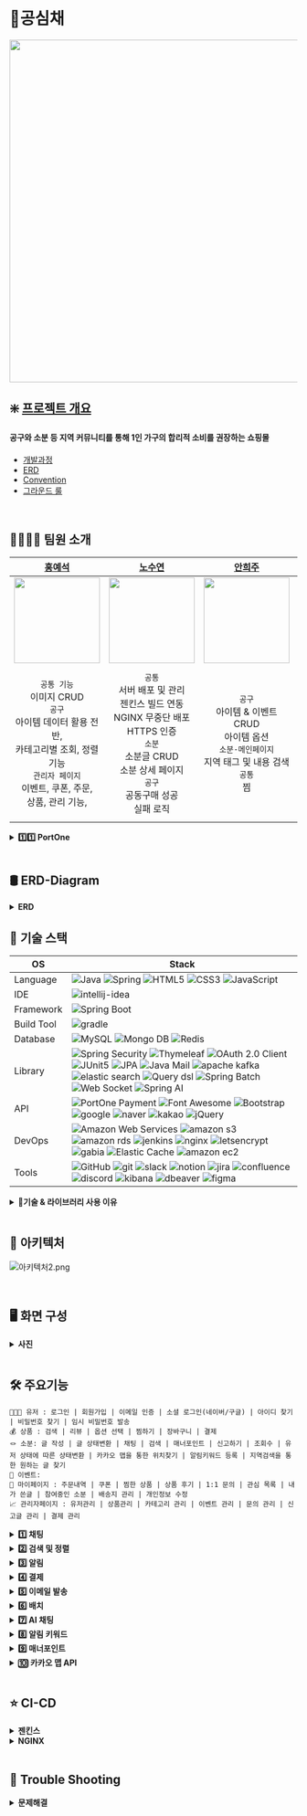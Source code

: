 # 🌿공심채 
<img src="https://github.com/user-attachments/assets/cc48d799-6041-492f-ba40-7bb5b76d05b9" width=600; width=500 />
<br>

## ❇️ [프로젝트 개요](https://github.com/project-gongsimchae/gongsimchae/wiki)
#### 공구와 소분 등 지역 커뮤니티를 통해 1인 가구의 합리적 소비를 권장하는 쇼핑몰
- [개발과정](https://github.com/project-gongsimchae/gongsimchae/wiki/%EA%B0%9C%EB%B0%9C%EA%B3%BC%EC%A0%95)
- [ERD](https://github.com/project-gongsimchae/gongsimchae/wiki/ERD#-erd)
- [Convention](https://github.com/project-gongsimchae/gongsimchae/wiki/Convention)
- [그라운드 룰](https://github.com/project-gongsimchae/gongsimchae/wiki/%EA%B7%B8%EB%9D%BC%EC%9A%B4%EB%93%9C-%EB%A3%B0)

</br>

## 👨‍👩‍👧‍👦 팀원 소개
| <div align="center">[홍예석](https://github.com/yshong1998)</div>                         | <div align="center">[노수연](https://github.com/suynnn)</div>                                                                                                           | <div align="center">[안희주](https://github.com/HeeJu0807)</div>                      | <div align="center">[정인규](https://github.com/JungInGyu)</div>                         | <div align="center">[정주연](https://github.com/juicyye)</div>                         |
| :---------------------------------------------------------------------------- |:---------------------------------------------------------------------------------------------------------------------------------------------------------------------| :---------------------------------------------------------------------------- | :--------------------------------------------------------------------------- | :--------------------------------------------------------------------------- |
| <div align="center"><img src="https://github.com/user-attachments/assets/e4bb1ea5-ac3a-464d-aacc-c28159a61b31" width=150 /></div> | <div align="center"><img src="https://github.com/user-attachments/assets/2550cf81-f2db-4f4d-9243-9a91c66ca8f7" width=150 /></div>                                    | <div align="center"><img src="https://github.com/user-attachments/assets/c7f702fe-95ff-4a4e-8f6a-2b751f63a12d" width=150 /></div> | <div align="center"><img src="https://github.com/user-attachments/assets/6decd4d0-42f9-4fdf-bbff-051a631c2f86" width=150 /></div> | <div align="center"><img src="https://github.com/user-attachments/assets/18c3c683-a81e-4b7f-8b12-534d7a6d90fd" width=150 /></div> |
| <div align="center"> `공통 기능` <br>이미지 CRUD<br/>`공구`<br>아이템 데이터 활용 전반, <br> 카테고리별 조회, 정렬 기능 <br> `관리자 페이지` <br> 이벤트, 쿠폰, 주문, <br> 상품, 관리 기능,  </div>          | <div align="center"> `공통`<br> 서버 배포 및 관리<br> 젠킨스 빌드 연동<br> NGINX 무중단 배포<br> HTTPS 인증 <br> `소분` <br> 소분글 CRUD <br> 소분 상세 페이지 <br> `공구` <br> 공동구매 성공 <br> 실패 로직 </div> | <div align="center"> `공구` <br> 아이템 & 이벤트 CRUD <br> 아이템 옵션 <br> `소분-메인페이지` <br> 지역 태그 및 내용 검색 <br> `공통` <br> 찜 </div>                     | <div align="center"> `공구`<br> 아이템 옵션 기능 구현 <br> 주문 내역, 주문 내역 상세<br/> 장바구니<br/>  `결제` <br> 주문서 페이지 <br> 포트원 API 연동 <br> 결제, 검증, 환불 <br>  </div>              | <div align="center">`유저 및 인증-인가 전반` <br>로그인, 회원가입, Oauth2 <br /> `공통 기능` <br>주소 관리, 문의<br/>알림, 알림키워드<br/>검색 및 정렬 <br>`소분`<br />단체채팅, AI 채팅<br>신고, 소분글후기 <br/>`공구`<br>조회수, 찜 </div>     |

<details>
  <summary><strong> 1️⃣1️⃣ PortOne</strong></summary>
    <div markdown="1">     

    1. 다양한 결제 수단을 하나의 API로 통합하여 관리할 수 있어, 개발 및 유지보수 비용을 절감할 수 있습니다/
    2. 개발 단계에서 실제 결제 없이 테스트할 수 있는 샌드박스 환경을 제공하여, 안전하고 효율적인 개발 및 테스트가 가능합니다.
    3. 테스트 모드와 실제 운영 모드 간의 전환이 간단하여, 개발에서 운영으로의 이전이 원활합니다.
    4. 다양한 결제 시나리오(성공, 실패, 취소 등)를 시뮬레이션할 수 있어, 프로덕션 환경 이전에 충분한 테스트가 가능합니다.
  </details>  
<br/>

## 🛢️ ERD-Diagram
<details>
  <summary><strong> ERD </strong></summary>
<img src="https://github.com/user-attachments/assets/1136cafa-db66-4083-b08e-b3dc0f7868c0" width=500px; height=300px; />

</details>

## 🚀 기술 스택

OS | Stack
--- | --- |
Language | ![Java](https://img.shields.io/badge/java-007396?style=for-the-badge&logo=java&logoColor=white) ![Spring](https://img.shields.io/badge/spring-6DB33F?style=for-the-badge&logo=spring&logoColor=white) ![HTML5](https://img.shields.io/badge/html5-E34F26?style=for-the-badge&logo=html5&logoColor=white) ![CSS3](https://img.shields.io/badge/css-1572B6?style=for-the-badge&logo=css3&logoColor=white) ![JavaScript](https://img.shields.io/badge/javascript-F7DF1E?style=for-the-badge&logo=javascript&logoColor=black)
IDE | ![intellij-idea](https://img.shields.io/badge/intellij%20idea-000000?style=for-the-badge&logo=intellijidea&logoColor=white) 
Framework | ![Spring Boot](https://img.shields.io/badge/Spring%20Boot-6DB33F?style=for-the-badge&logo=springboot&logoColor=white)
Build Tool | ![gradle](https://img.shields.io/badge/gradle-02303A?style=for-the-badge&logo=gradle&logoColor=white)
Database | ![MySQL](https://img.shields.io/badge/mysql-4479A1?style=for-the-badge&logo=mysql&logoColor=white) ![Mongo DB](https://img.shields.io/badge/mongodb-47A248?style=for-the-badge&logo=mongodb&logoColor=white) ![Redis](https://img.shields.io/badge/redis-FF4438?style=for-the-badge&logo=redis&logoColor=white)
Library | ![Spring Security](https://img.shields.io/badge/spring%20security-6DB33F?style=for-the-badge&logo=springsecurity&logoColor=white) ![Thymeleaf](https://img.shields.io/badge/thymeleaf-005F0F?style=for-the-badge&logo=thymeleaf&logoColor=white) ![OAuth 2.0 Client](https://img.shields.io/badge/OAuth%202.0%20Client-4b4b4b?style=for-the-badge) ![JUnit5](https://img.shields.io/badge/JUnit5-25A162?style=for-the-badge&logo=junit5&logoColor=white) ![JPA](https://img.shields.io/badge/JPA-6DB33F?style=for-the-badge&logo=jpa&logoColor=white) ![Java Mail](https://img.shields.io/badge/Java%20Mail-3a75b0?style=for-the-badge) ![apache kafka](https://img.shields.io/badge/apache%20kafka-231F20?style=for-the-badge&logo=apachekafka&logoColor=white) ![elastic search](https://img.shields.io/badge/elastic%20search-005571?style=for-the-badge&logo=elasticsearch&logoColor=white) ![Query dsl](https://img.shields.io/badge/query%20dsl-007396?style=for-the-badge&logo=querydsl&logoColor=white) ![Spring Batch](https://img.shields.io/badge/spring%20batch-6DB33F?style=for-the-badge&logo=springbatch&logoColor=white) ![Web Socket](https://img.shields.io/badge/web%20socket-F7DF1E?style=for-the-badge&logo=websocket&logoColor=white) ![Spring AI](https://img.shields.io/badge/spring%20ai-6DB33F?style=for-the-badge&logo=springai&logoColor=white)
API | ![PortOne Payment](https://img.shields.io/badge/portone-c1272d?style=for-the-badge) ![Font Awesome](https://img.shields.io/badge/Font%20Awesome-528DD7?style=for-the-badge&logo=fontawesome&logoColor=white) ![Bootstrap](https://img.shields.io/badge/Bootstrap-7952B3?style=for-the-badge&logo=bootstrap&logoColor=white) ![google](https://img.shields.io/badge/google-4285F4?style=for-the-badge&logo=google&logoColor=white) ![naver](https://img.shields.io/badge/naver-03C75A?style=for-the-badge&logo=naver&logoColor=white) ![kakao](https://img.shields.io/badge/kakao-FFCD00?style=for-the-badge&logo=kakao&logoColor=white) ![jQuery](https://img.shields.io/badge/jQuery-0769AD?style=for-the-badge&logo=jquery&logoColor=white)
DevOps | ![Amazon Web Services](https://img.shields.io/badge/amazon%20aws-232F3E?style=for-the-badge&logo=Amazon%20Web%20Services&logoColor=white) ![amazon s3](https://img.shields.io/badge/amazon%20s3-569A31?style=for-the-badge&logo=amazon%20s3&logoColor=white) ![amazon rds](https://img.shields.io/badge/amazon%20rds-527FFF?style=for-the-badge&logo=amazonrds&logoColor=white) ![jenkins](https://img.shields.io/badge/jenkins-D24939?style=for-the-badge&logo=jenkins&logoColor=white) ![nginx](https://img.shields.io/badge/nginx-009639?style=for-the-badge&logo=nginx&logoColor=white) ![letsencrypt](https://img.shields.io/badge/letsencrypt-003A70?style=for-the-badge&logo=letsencrypt&logoColor=white) ![gabia](https://img.shields.io/badge/gabia-4285F4?style=for-the-badge&logo=gabia&logoColor=white) ![Elastic Cache](https://img.shields.io/badge/amazon%20elasticache-C925D1?style=for-the-badge&logo=amazonelasticache&logoColor=white) ![amazon ec2](https://img.shields.io/badge/amazon%20ec2-FF9900?style=for-the-badge&logo=amazonec2&logoColor=white)
Tools | ![GitHub](https://img.shields.io/badge/GitHub-181717?style=for-the-badge&logo=GitHub&logoColor=white) ![git](https://img.shields.io/badge/git-F05032?style=for-the-badge&logo=git&logoColor=white) ![slack](https://img.shields.io/badge/slack-4A154B?style=for-the-badge&logo=slack&logoColor=white) ![notion](https://img.shields.io/badge/notion-000000?style=for-the-badge&logo=notion&logoColor=white) ![jira](https://img.shields.io/badge/jira-0052CC?style=for-the-badge&logo=jira&logoColor=white) ![confluence](https://img.shields.io/badge/confluence-172B4D?style=for-the-badge&logo=confluence&logoColor=white) ![discord](https://img.shields.io/badge/discord-5865F2?style=for-the-badge&logo=discord&logoColor=white) ![kibana](https://img.shields.io/badge/kibana-005571?style=for-the-badge&logo=kibana&logoColor=white) ![dbeaver](https://img.shields.io/badge/dbeaver-382923?style=for-the-badge&logo=dbeaver&logoColor=white) ![figma](https://img.shields.io/badge/figma-F24E1E?style=for-the-badge&logo=figma&logoColor=white) 


<details>
<summary><strong>📣기술 & 라이브러리 사용 이유</strong></summary>
<div markdown="1">   
  <br/>
  <details>
  <summary><strong> 1️⃣ Query DSL</strong></summary>
    <div markdown="1"> 
      
    1. 동적인 쿼리 작성이 필요했습니다.
    2. 자동 완성 등 IDE의 도움을 받을 수 있어 편리합니다.
    3. 문자가 아닌 코드로 쿼리를 작성함으로써, 컴파일 시점에 문법 오류를 쉽게 확인할 수 있어 더욱 안전합니다.
    4. 쿼리 작성 시 제약 조건 등을 메서드 추출을 통해 재사용할 수 있었고 가독성이 좋아졌습니다.

  </details> 
  
  <details>
  <summary><strong> 2️⃣ Elastic Search</strong></summary>
    <div markdown="1">     

    1. 대용량 데이터에서 빠른 키워드 조회를 위해 사용했습니다.
    2. 형태소 분석을 통한 지연어처리와 역색인 지원으로 빠른 검색을 위해 사용했습니다.

  </details> 
  
  <details>
  <summary><strong> 3️⃣ RDS- MySQL</strong></summary>
    <div markdown="1">     

    1. 프로젝트 전 MySQL을 미리 학습한 경험이 있어 다른 DB보다 빠르게 프로젝트에 적용이 가능하기 때문에 선택했습니다
    2. 현업에서 MySQL의 점유율 높기 때문에 레퍼런스를 찾기 쉬웠습니다.
   
    
  </details> 
  
    
  <details>
  <summary><strong> 4️⃣ AWS ElastiCache for Redis</strong></summary>
    <div markdown="1">
      
    1. AWS 아키텍처로 구성된 프로젝트에서 최적화된 서비스와 팀 프로젝트 환경에서 효과적인 모니터링을 위해서 AWS 클라우드 제품을 사용했습니다.
    2. 다양한 데이터 타입과 영속화가 필요했습니다.
    3. 자동으로 만료되는 데이터를 다룰 수 있어 캐시 시스템으로 이상적입니다. 이를 통해 데이터의 유효성을 관리하고 불필요한 메모리 사용을 줄일 수 있었습니다.
    
  </details> 
  
    
  <details>
  <summary><strong> 5️⃣ Spring Batch</strong></summary>
    <div markdown="1">     
      
    1. Spring Batch는 대량의 데이터를 효율적으로 처리할 수 있도록 설계된 프레임워크로, 안전하고 신뢰성 있는 데이터 이전 및 처리를 지원합니다.
    2. 대용량 데이터를 읽고 쓰는 작업에 최적화되어 있어, 데이터 처리 속도가 빠르고 자원 관리가 용이합니다. 특히, 트랜잭션 관리와 병렬 처리 기능을 제공해 성능을 극대화할 수 있습니다.
    3. 정기적으로 실행해야 하는 배치 작업을 손쉽게 스케줄링하고, 자동화할 수 있어 반복 작업을 효율적으로 관리할 수 있습니다.
    
  </details> 
  
    
    
  <details>
  <summary><strong> 6️⃣ APACHE KAFKA</strong></summary>
    <div markdown="1">     
    
    1. 초당 수백막 건의 데이터를 처리할 수 있어 실시간 데이터 처리에 적합합니다.
    2. Pub/Sub기반으로 느슨한 처리가 가능해 확장성과 유연성이 뛰어납니다
    3. 메시지를 저장해 데이터 손실 방지 기능을 제공합니다
      
  </details> 
  
    
    
  <details>
  <summary><strong> 7️⃣ MongoDB</strong></summary>
    <div markdown="1">
    
    1. 대용량 비정형 데이터를 처리할 수 있습니다.
    2. 읽기 및 쓰기 속도가 빨라 빈번한 데이터 업데이트가 필요한 애플리케이션에 적합합니다.
    3. 샤딩을 통해 데이터를 분산 저장할 수 있어 카프카와 호환성이 좋습니다.
  
  </details> 
  
    
    
  <details>
  <summary><strong> 8️⃣ Spring AI</strong></summary>  
  <div markdown="1">     

    1. 다양한 AI 서비스와 모델을 손쉽게 통합할 수 있습니다.
    2. 스프링 프레임워크와 통합되어있어 빠르게 개발 및 배포할 수 있습니다.
 
  </details> 
  
    
    
  <details>
  <summary><strong> 9️⃣ Jenkins</strong></summary>
    <div markdown="1">     

    1. 다양한 플러그인을 제공하여 빌드, 테스트, 배포, 모니터링 등 다양한 작업을 지원합니다
    2. 높은 유연성과 확장성을 제공하여 특정 요구에 맞게 파이프라인을 구성하고 자동화할 수 있습니다.
    3. 빌드 상태에 대한 알림 기능을 제공하며, 이벤트에 대한 알림을 설정하여 정보를 실시간으로 전달합니다.
    
  </details> 
  
      
    
  <details>
  <summary><strong> 🔟 NGINX</strong></summary>
    <div markdown="1">     
    
    1. 로드 밸런싱 기능을 제공하여 여러서버에 트래픽을 분산시키고 애플리케이션의 확장성과 가용성을 높일 수 있습니다.
    2. 리버스 프록시 서버로 사용할 수 있어 캐싱, 보안, SSL등 다양한 기능을 제공합니다.
    3. 간격하고 직관적인 설정 파일을 제공하여 서버 설정 및 관리에 용이합니다 


  </details> 

 <details>
  <summary><strong> 11 PortOne</strong></summary>
    <div markdown="1">     
    
    1. 이유설명

  </details> 
  
  
</div>
</details>
</br>

## 📁 아키텍처
![아키텍처2.png](..%2F%EC%95%84%ED%82%A4%ED%85%8D%EC%B2%982.png)

<br>

## 🖥️ 화면 구성
<details>
  <summary><strong>사진</strong></summary>
    <div markdown="1"> 
      1.여기에 작성
</details>

<br>
      
##  🛠 주요기능
```
👨‍👨‍👧 유저 : 로그인 | 회원가입 | 이메일 인증 | 소셜 로그인(네이버/구글) | 아이디 찾기 | 비밀번호 찾기 | 임시 비밀번호 발송
💰 상품 : 검색 | 리뷰 | 옵션 선택 | 찜하기 | 장바구니 | 결제
🪢 소분: 글 작성 | 글 상태변환 | 채팅 | 검색 | 매너포인트 | 신고하기 | 조회수 | 유저 상태에 따른 상태변환 | 카카오 맵을 통한 위치찾기 | 알림키워드 등록 | 지역검색을 통한 원하는 글 찾기
🎊 이벤트:
🏡 마이페이지 : 주문내역 | 쿠폰 | 찜한 상품 | 상품 후기 | 1:1 문의 | 관심 목록 | 내가 쓴글 | 참여중인 소분 | 배송지 관리 | 개인정보 수정 
📈 관리자페이지 : 유저관리 | 상품관리 | 카테고리 관리 | 이벤트 관리 | 문의 관리 | 신고글 관리 | 결제 관리
```
<details>
  <summary><strong>1️⃣ 채팅</strong></summary>
  <img src="https://github.com/user-attachments/assets/30bfe101-6760-490b-9429-316fef17ac99" width=500; width=300 />
  <img src="https://github.com/user-attachments/assets/ee495c15-7c91-4b79-adb9-b50882b695cb" width=500; width=300 />
  <br>

  - [x] 다수와 채팅을 할 수 있도록 기능을 만들었습니다
  - [x] 채팅방에 입장하면 지난 채팅들을 볼 수 있고 사진도 보낼 수 있습니다.
  - [x] 채팅방에 입장한 유저들을 확인할 수 있습니다. 
</details>

<details>
  <summary><strong>2️⃣ 검색 및 정렬</strong></summary>
  <img src="https://github.com/user-attachments/assets/f43cbf21-cb15-4927-8310-f22807c9be57" width=500px; height=300px; />
  <img src="https://github.com/user-attachments/assets/f9556903-e4d1-46fb-bdc8-04b276ceef4c" width=500px; height=300px; />
  <br>

  - [x] 엘라스틱 서치를 활용해 검색 및 정렬기능을 만들었습니다
  - [x] 복잡한 쿼리는 QueryDSL을 이용해 검색 및 정렬기능을 합니다.
</details>

<details>
  <summary><strong>3️⃣ 알림</strong></summary>
  <img src="https://github.com/user-attachments/assets/13702c28-0e9f-42f5-838b-1b5cec3619d5" width=500px; height=300px; />
  <img src="https://github.com/user-attachments/assets/08ce9941-6b44-443c-bb79-7bea9d4a40d7" width=500px; height=300px; />
  <br>
  
  - [x] 1:1문의에서 답변이 온다면 알림이 오도록 구현했습니다.
  - [x] 알림키워드에 등록된 글이 올라온다면 알림이 오도록 구현했습니다.
  - [x] 채팅방에 참여한 유저가 채팅방에서 나간후에 다른 유저가 채팅을 친다면 한번만 알림이 가도록 구현했습니다
  - [x] 소분 거래가 끝나면 채팅방에 있는 유저들에게 후기를 작성할 수 있는 글로 이동할 수 있는 알림이 가도록 구현했습니다
</details>

<details>
  <summary><strong>4️⃣ 결제</strong></summary>
   <img src="https://github.com/user-attachments/assets/feb69896-f7c0-469e-9f78-b8a4fed87e9c" width=500px; height=300px; />
   <img src="https://github.com/user-attachments/assets/0e277f2b-6ac1-4c74-9ee6-cd75934ab24d" width=500px; height=300px; />
   <img src="https://github.com/user-attachments/assets/77873906-390f-4923-99c5-c46277952d81" width=500px; height=300px; />
   <img src="https://github.com/user-attachments/assets/554abbb0-72a8-48fe-a6ca-77eb5965d779" width=500px; height=300px; />
   <img src="https://github.com/user-attachments/assets/bea8862e-bfd4-4efa-b019-7cd1aac35abc" width=500px; height=300px; />
  <br>

  - [x] 포트원을 활용해 테스트 결제를 할 수 있도록 했습니다.
  - [x] 토스, 카카오페이를 이용할 수 있습니다.
  - [x] 결제가 완료되면 주문내역에서 확인할 수 있고 아이템들을 확인할 수 있습니다.
  - [x] 결제가 완료되면 공구진행도도 올라갑니다
</details>

<details>
  <summary><strong>5️⃣ 이메일 발송</strong></summary>
    <img src="https://github.com/user-attachments/assets/1c2a32db-e303-4b35-bc22-a44eea096c9e" width=500px; height=300px; />
    <img src="https://github.com/user-attachments/assets/ab22cfe6-76cf-410d-837c-cf64d8644b2f" width=500px; height=300px; />
    <img src="https://github.com/user-attachments/assets/c206c8fb-9fa6-400a-88bf-1f3a20b0614c" width=500px; height=300px; />
    <br>

  - [x] Java Mail을 활용해 이메일을 보낼 수 있습니다
  - [x] 레디스에 유효기간이 5분인 인증코드를 저장하고 5분이내로 인증이 안되면 인증이 실패되고 회원가입이 안됩니다
  - [x] 아이디찾기, 비밀번호 찾기를 클릭하면 이메일로 해당 정보를 보내고, 임시 비밀번호를 보내게 됩니다
</details>

<details>
  <summary><strong>6️⃣ 배치</strong></summary>
  <img src="https://github.com/user-attachments/assets/839199e0-70a4-4da0-9ce4-a45e3031aaa2" width=500px; height=300px; />
  <img src="https://github.com/user-attachments/assets/cf61e7ee-6af8-48fa-90fa-8000f7bf6776" width=500px; height=300px; />
  <br>
  
  - [x] 레디스로 조회수를 저장하고 일정 시간이 되면 RDB와 동기화합니다
  - [x] 읽은 알림들을 일괄적으로 삭제처리합니다
  - [x] 배달 상태를 일괄적으로 변경합니다
</details>

<details>
  <summary><strong>7️⃣ AI 채팅</strong></summary>
  <img src="https://github.com/user-attachments/assets/3b492a7c-41d1-42c5-9380-90c44618dfd4" width=500px; height=300px; />
  <br>

  - [x] 스프링 AI를 이용해서 Open AI를 통해 인공지능과 채팅을 할 수 있도록 구현하고 학습시켰습니다.
</details>


<details>
  <summary><strong>8️⃣ 알림 키워드</strong></summary>
  <img src="https://github.com/user-attachments/assets/1be3cab9-60e7-4a8e-99ec-b097a7d70dee" width=500px; height=300px; />
  <br>

  - [x] 알림키워드를 등록할 수 있습니다.
  - [x] 유저가 글을 올리면 글의 제목과 주소를 분석하여 관련있는 유저들에게 알림이 갑니다
</details>

<details>
  <summary><strong>9️⃣ 매너포인트</strong></summary>
  <img src="https://github.com/user-attachments/assets/a9d08331-2420-4051-a04a-4bee0d494ba3" width=500px; height=300px; />
  <br>
  
   - [x] 신고를 많이 받은 글의 작성자는 매너포인트가 하락됩니다
   - [x] 매너포인트는 다른 유저가 확인할 수 있습니다.
   - [x] 소분 거래가 완료되면 후기를 작성할 수 있으며, 후기에 일정 개수 이상의 '최고에요' 평가를 받으면 매너포인트가 올라가는 기능을 구현했습니다
</details>

<details>
  <summary><strong>🔟 카카오 맵 API</strong></summary>
  <img src="https://github.com/user-attachments/assets/975d48a4-f703-4235-abd1-7efed1e818dd" width=500px; height=300px; />
  <img src="https://github.com/user-attachments/assets/e5c38c86-4248-461f-b3e4-0a848d2b81ed" width=500px; height=300px; />
  <img src="https://github.com/user-attachments/assets/8dd72788-333c-4210-b82f-2a5fd8198b6d" width=500px; height=300px; />
  <br>

   - [x] 카카오 맵을 활용해 위치 검색 기능을 구현했습니다.
   - [x] 카카오 맵에서 마우스 클릭한 위치에 마커를 표시하고, 해당 위치의 주소를 표시하는 기능을 구현했습니다
   - [x] 사용자가 주소를 검색하여 원하는 주소를 입력할 수 있으며, 해당 주소를 기본 배송지로 지정할 수 있는 기능을 구현했습니다
</details>
<br>

## ⭐ CI-CD
<details>
  <summary><strong> 젠킨스</strong></summary>
    <div markdown="1"> 
      <h3>메인에서 Push 하면 자동으로 젠킨스에서 빌드되고 성공 후, Jar 파일을 배포 서버로 보내고 서버 설정하는 스크립트 파일을 실행시켜서 블루그린 무중단 배포를 시작합니다..</h3>
      <img width="1470" alt="image" src="https://github.com/user-attachments/assets/be4e397d-93e3-4ab6-bd92-9231f0ad261a" />
      <p></p>
      <img width="1470" alt="image" src="https://github.com/user-attachments/assets/4d2c32df-5905-4a0c-a066-d7202c0b2ae1" />
      <p></p>

</details>
<details>
  <summary><strong> NGINX</strong></summary>
    <div markdown="1"> 
        <h3>8080 포트와 8081 포트를 번갈아가며 블루그린 무중단 배포를 시도합니다.</h3>
        <p>nginx가 8080포트 연결되어 있다면 빌드 및 배포 성공 시 새로 8081 포트로 연결하고, 반대로 8081 포트일 때도 마찬가지 입니다.</p>

</details>

</br>

## 🐞 Trouble Shooting
<details>
  <summary><strong> 문제해결</strong></summary>
    <div markdown="1"> 
      1.여기에 작성
</details>
